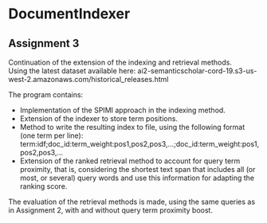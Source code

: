 # DocumentIndexer

## Assignment 3

Continuation of the extension of the indexing and retrieval methods.<br>
Using the latest dataset available here: ai2-semanticscholar-cord-19.s3-us-west-2.amazonaws.com/historical_releases.html

The program contains:
- Implementation of the SPIMI approach in the indexing method.
- Extension of the indexer to store term positions.
- Method to write the resulting index to file, using the following format (one term per line): term:idf;doc_id:term_weight:pos1,pos2,pos3,…;doc_id:term_weight:pos1,pos2,pos3,…
- Extension of the ranked retrieval method to account for query term proximity, that is, considering the shortest text span that includes all (or most, or several) query words and use this information for adapting the ranking score.

The evaluation of the retrieval methods is made, using the same queries as in Assignment 2, with and without query term proximity boost.
